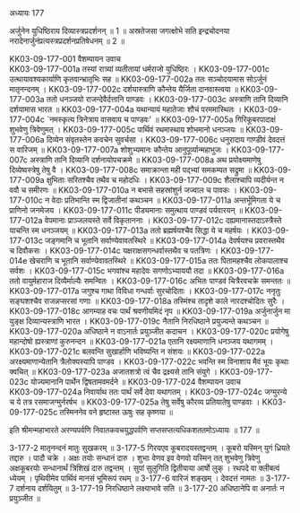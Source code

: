 अध्यायः 177

अर्जुनेन युधिष्ठिराय दिव्यास्त्रप्रदर्शनन् ॥ 1 ॥ अस्रतेजसा जगत्क्षोभे सति इन्द्रचोदनया नरादेनार्जुनंप्रत्यस्त्रप्रदर्शनप्रतिषेधनम् ॥ 2 ॥

KK03-09-177-001	वैशम्पायन उवाच  
KK03-09-177-001a	तस्यां रात्र्यां व्यतीतायां धर्मराजो युधिष्ठिरः ।
KK03-09-177-001c	उत्थायावश्यकार्याणि कृतवान्भ्रातृभिः सह ॥
KK03-09-177-002a	ततः सञ्चोदयामास सोऽर्जुनं मातृनन्दनम् ।
KK03-09-177-002c	दर्शयास्त्राणि कौन्तेय यैर्जिता दानवास्त्वया ॥
KK03-09-177-003a	ततो धनञ्जयो राजन्देवैर्दत्तानि पाण्डवः ।
KK03-09-177-003c	अस्त्राणि तानि दिव्यानि दर्शयामास भारत ॥
KK03-09-177-004a	यथान्यायं महातेजाः शौचं परममास्थितः ।
KK03-09-177-004c	`नमस्कृत्य त्रिनेत्राय वासवाय च पाण्डवः' ॥
KK03-09-177-005a	गिरिकूबरपादाक्षं शुभवेणु त्रिवेणुमत् ।
KK03-09-177-005c	पार्थिवं रथमास्थाय शोभमानो धनञ्जयः ॥
KK03-09-177-006a	दिव्येन संवृतस्तेन कवचेन सुवर्चसा ।
KK03-09-177-006c	धनुरादाय गाण्डीवं देवदत्तं स वारिजम् ॥
KK03-09-177-007a	शोशुभ्यमानः कौन्तेय आनुपूर्व्यान्महाभुजः ।
KK03-09-177-007c	अस्त्राणि तानि दिव्यानि दर्शनायोपचक्रमे ॥
KK03-09-177-008a	अथ प्रयोक्ष्यमाणेषु दिव्येष्वस्त्रेषु तेषु वै ।
KK03-09-177-008c	समाक्रान्ता मही पद्भ्यां समकम्पत सद्रुमा ॥
KK03-09-177-009a	क्षुभिताः सरितश्चैव तथैव च महोदधिः ।
KK03-09-177-009c	शैलाश्चापि व्यदीर्यन्त न ववौ च समीरणः ॥
KK03-09-177-010a	न बभासे सहस्रांशुर्न जज्वाल च पावकः ।
KK03-09-177-010c	न वेदाः प्रतिभान्ति स्म द्विजातीनां कथञ्चन ॥
KK03-09-177-011a	अन्तर्भूमिगता ये च प्राणिनो जनमेजय ।
KK03-09-177-011c	पीड्यमानाः समुत्थाय पाण्डवं पर्यवारयन् ॥
KK03-09-177-012a	वेपमानाः प्राञ्जलयस्ते सर्वे विकृताननाः ।
KK03-09-177-012c	दह्यमानास्तदाऽस्त्रैस्ते याचन्ति स्म धनञ्जयम् ॥
KK03-09-177-013a	ततो ब्रह्मर्षयश्चैव सिद्धा ये च महर्षयः ।
KK03-09-177-013c	जङ्गमानि च भूतानि सर्वाण्येवावतस्थिरे ॥
KK03-09-177-014a	देवर्षयश्च प्रवरास्तथैव च दिवौकसः ।
KK03-09-177-014c	यक्षराक्षसगन्धर्वास्तथैव च पतत्रिणः ।
KK03-09-177-014e	खेचराणि च भूतानि सर्वाण्येवावतस्थिरे ॥
KK03-09-177-015a	ततः पितामहश्चैव लोकपालाश्च सर्वशः ।
KK03-09-177-015c	भगवांश्च महादेवः सगणोऽभ्याययौ तदा ॥
KK03-09-177-016a	ततो वायुर्महाराज दिव्यैर्माल्यैः समन्वितः ।
KK03-09-177-016c	अभितः पाण्डवं चित्रैरवचक्रे समन्ततः ॥
KK03-09-177-017a	जगुश्च गाथा विविधा गन्धर्वाः सुरचोदिताः ।
KK03-09-177-017c	ननृतुः सङ्घशश्चैव राजन्नप्सरसां गणाः ॥
KK03-09-177-018a	तस्मिंश्च तादृशे काले नारदश्चोदितः सुरैः ।
KK03-09-177-018c	आगम्याह वचः पार्थं श्रवणीयमिदं नृप ॥
KK03-09-177-019a	अर्जुनार्जुन मा युङ्क्ष दिव्यान्यस्त्राणि भारत ।
KK03-09-177-019c	नैतानि निरधिष्ठाने प्रयुज्यन्ते कथञ्चन ॥
KK03-09-177-020a	अधिष्ठाने न वाऽनार्तः प्रयुञ्जीत कदाचन ।
KK03-09-177-020c	प्रयोगेषु महान्दोषो ह्यस्त्राणां कुरुनन्दन ॥
KK03-09-177-021a	एतानि रक्ष्यमाणानि धनञ्जय यथागमम् ।
KK03-09-177-021c	बलवन्ति सुखार्हाणि भविष्यन्ति न संशयः ॥
KK03-09-177-022a	अरक्ष्यमाणान्येतानि त्रैलोक्यस्यापि पाण्डव ।
KK03-09-177-022c	भवन्ति स्म विनाशाय मैवं भूयः कृथाः क्वचित् ॥
KK03-09-177-023a	अजातशत्रो त्वं चैव द्रक्ष्यसे तानि संयुगे ।
KK03-09-177-023c	योज्यमानानि पार्थेन द्विषतामवमर्दने ॥
KK03-09-177-024	वैशम्पायन उवाच  
KK03-09-177-024a	निवार्याथ ततः पार्थं सर्वे देवा यथागतम् ।
KK03-09-177-024c	जग्मुरन्ये च ये तत्र रसमाजग्मुर्नरर्षभ ॥
KK03-09-177-025a	तेषु सर्वेषु कौरव्य प्रतियातेषु पाण्डवाः ।
KK03-09-177-025c	तस्मिननेव वने हृष्टास्त ऊषुः सह कृष्णया ॥

इति श्रीमन्महाभारते अरण्यपर्वणि निवातकवचयुद्धपर्वणि सप्तसप्तत्यधिकशततमोऽध्यायः ॥ 177 ॥

3-177-2 मातृनन्दनं मातुः सुखकरम् ॥ 3-177-5 गिरयएव कूबरादयस्तद्वन्तम् । कूबरो यस्मिन् युगं ध्रियते तद्दारु । पादौ चक्रे । अक्षः तयोः सन्धानं दारु । शुभाः वेणव इव वेणवो यस्मिन् तत् शुभवेणु त्रिवेणु अक्षकूबरयोः सन्धानार्थं त्रिशिखं दारु तद्वन्तम् । सुपां सुलुगिति द्वितीयाया आर्षो लुक् । रथपदे वा क्लीबत्वं ध्येयम् । पृथिवीमेव पार्थिवं मानसं भूमिरूपं रथम् ॥ 3-177-6 वारिजं शङ्खम् । देवदत्तं नामतः ॥ 3-177-7 दर्शनाय दर्शयितुम् ॥ 3-177-19 निरधिष्ठाने लक्ष्याभावे सति ॥ 3-177-20 अधिष्ठानेपि वा अनार्तः न प्रयुञ्जीत ॥
